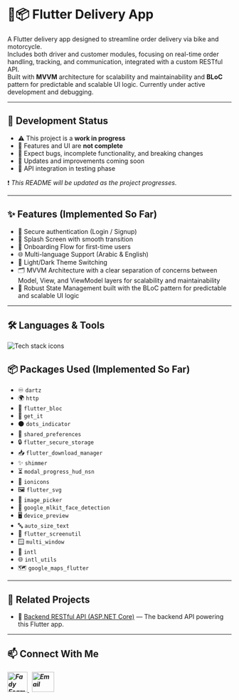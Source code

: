 # 🛵📦 Flutter Delivery App

A Flutter delivery app designed to streamline order delivery via bike and motorcycle.  
Includes both driver and customer modules, focusing on real-time order handling, tracking, and communication, integrated with a custom RESTful API.  
Built with **MVVM** architecture for scalability and maintainability and **BLoC** pattern for predictable and scalable UI logic.
Currently under active development and debugging.  

---

## 🚧 Development Status

- ⚠️ This project is a **work in progress**  
- 🚫 Features and UI are **not complete**  
- 🐞 Expect bugs, incomplete functionality, and breaking changes  
- 🔄 Updates and improvements coming soon
- 🔧 API integration in testing phase

❗ *This README will be updated as the project progresses.*

---

## ✨ Features (Implemented So Far)

- 🔐 Secure authentication (Login / Signup)  
- 🚀 Splash Screen with smooth transition  
- 🎯 Onboarding Flow for first-time users  
- 🌐 Multi-language Support (Arabic & English)
- 🎨 Light/Dark Theme Switching
- 🗂️ MVVM Architecture with a clear separation of concerns between Model, View, and ViewModel layers for scalability and maintainability    
- 🧠 Robust State Management built with the BLoC pattern for predictable and scalable UI logic  

---

## 🛠️ Languages & Tools
<p align="left"> 
        <img src="https://skillicons.dev/icons?i=flutter,dart,postman,vscode,git,github" alt="Tech stack icons" />
</p

---

## 📦 Packages Used (Implemented So Far)

- ♾️ `dartz`
- 🌍 `http`
- 🔁 `flutter_bloc`
- 🧩 `get_it`
- ⚫ `dots_indicator`
- 💾 `shared_preferences`
- 🔒 `flutter_secure_storage`
- 📥 `flutter_download_manager`
- ✨ `shimmer`
- ⏳ `modal_progress_hud_nsn`
- 🧿 `ionicons`
- 🖼️ `flutter_svg`
- 📸 `image_picker`
- 🤖 `google_mlkit_face_detection`
- 🖥️ `device_preview`
- 🔤 `auto_size_text`
- 📱 `flutter_screenutil`
- 🪟 `multi_window`
- 📅 `intl`
- 🌐 `intl_utils`
- 🗺️ `google_maps_flutter`

---

## 🔗 Related Projects

- 🔧 [Backend RESTful API (ASP.NET Core)](https://github.com/Fady-Esam/delivery-api-aspnetcore) — The backend API powering this Flutter app.

---

## 📫 Connect With Me
<h5 align="left"> 
<a href="https://www.linkedin.com/in/fady-esam/" target="_blank"> 
  <img src="https://raw.githubusercontent.com/rahuldkjain/github-profile-readme-generator/master/src/images/icons/Social/linked-in-alt.svg" alt="Fady Esam" height="45" width="45" /> 
  </a> 
   &nbsp;
  <a href="mailto:fady.esam.0101@gmail.com" target="_blank"> 
    <img src="https://cdn-icons-png.flaticon.com/512/732/732200.png" alt="Email" height="45" width="50" /> 
</a> 
</h5>


